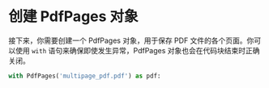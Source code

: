 # 创建 PdfPages 对象

接下来，你需要创建一个 PdfPages 对象，用于保存 PDF 文件的各个页面。你可以使用 `with` 语句来确保即使发生异常，PdfPages 对象也会在代码块结束时正确关闭。

```python
with PdfPages('multipage_pdf.pdf') as pdf:
```
